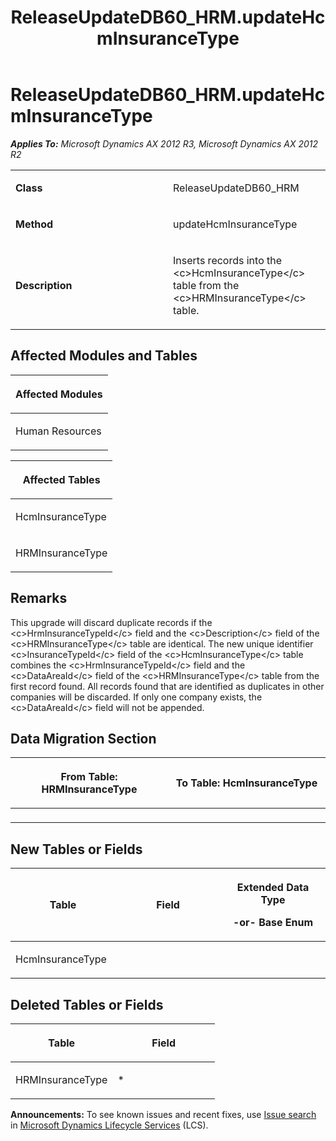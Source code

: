 ﻿---
title: ReleaseUpdateDB60_HRM.updateHcmInsuranceType
TOCTitle: ReleaseUpdateDB60_HRM.updateHcmInsuranceType
ms:assetid: f8936e70-a1ae-0b19-2eb0-7a2952583ddb
ms:mtpsurl: https://msdn.microsoft.com/en-us/library/JJ737647(v=AX.60)
ms:contentKeyID: 49712341
ms.date: 05/18/2015
mtps_version: v=AX.60
---

# ReleaseUpdateDB60\_HRM.updateHcmInsuranceType 


_**Applies To:** Microsoft Dynamics AX 2012 R3, Microsoft Dynamics AX 2012 R2_

<table>
<colgroup>
<col style="width: 50%" />
<col style="width: 50%" />
</colgroup>
<tbody>
<tr class="odd">
<td><p><strong>Class</strong></p></td>
<td><p>ReleaseUpdateDB60_HRM</p></td>
</tr>
<tr class="even">
<td><p><strong>Method</strong></p></td>
<td><p>updateHcmInsuranceType</p></td>
</tr>
<tr class="odd">
<td><p><strong>Description</strong></p></td>
<td><p>Inserts records into the &lt;c&gt;HcmInsuranceType&lt;/c&gt; table from the &lt;c&gt;HRMInsuranceType&lt;/c&gt; table.</p></td>
</tr>
</tbody>
</table>


## Affected Modules and Tables

<table>
<colgroup>
<col style="width: 100%" />
</colgroup>
<thead>
<tr class="header">
<th><p>Affected Modules</p></th>
</tr>
</thead>
<tbody>
<tr class="odd">
<td><p>Human Resources</p></td>
</tr>
</tbody>
</table>


<table>
<colgroup>
<col style="width: 100%" />
</colgroup>
<thead>
<tr class="header">
<th><p>Affected Tables</p></th>
</tr>
</thead>
<tbody>
<tr class="odd">
<td><p>HcmInsuranceType</p></td>
</tr>
<tr class="even">
<td><p>HRMInsuranceType</p></td>
</tr>
</tbody>
</table>


## Remarks

This upgrade will discard duplicate records if the \<c\>HrmInsuranceTypeId\</c\> field and the \<c\>Description\</c\> field of the \<c\>HRMInsuranceType\</c\> table are identical. The new unique identifier \<c\>InsuranceTypeId\</c\> field of the \<c\>HcmInsuranceType\</c\> table combines the \<c\>HrmInsuranceTypeId\</c\> field and the \<c\>DataAreaId\</c\> field of the \<c\>HRMInsuranceType\</c\> table from the first record found. All records found that are identified as duplicates in other companies will be discarded. If only one company exists, the \<c\>DataAreaId\</c\> field will not be appended.

## Data Migration Section

<table>
<colgroup>
<col style="width: 50%" />
<col style="width: 50%" />
</colgroup>
<thead>
<tr class="header">
<th><p>From Table: HRMInsuranceType</p></th>
<th><p>To Table: HcmInsuranceType</p></th>
</tr>
</thead>
<tbody>
<tr class="odd">
<td><p></p></td>
<td><p></p></td>
</tr>
</tbody>
</table>


## New Tables or Fields

<table>
<colgroup>
<col style="width: 33%" />
<col style="width: 33%" />
<col style="width: 33%" />
</colgroup>
<thead>
<tr class="header">
<th><p>Table</p></th>
<th><p>Field</p></th>
<th><p>Extended Data Type</p>
<p>-or- Base Enum</p></th>
</tr>
</thead>
<tbody>
<tr class="odd">
<td><p>HcmInsuranceType</p></td>
<td><p></p></td>
<td><p></p></td>
</tr>
</tbody>
</table>


## Deleted Tables or Fields

<table>
<colgroup>
<col style="width: 50%" />
<col style="width: 50%" />
</colgroup>
<thead>
<tr class="header">
<th><p>Table</p></th>
<th><p>Field</p></th>
</tr>
</thead>
<tbody>
<tr class="odd">
<td><p>HRMInsuranceType</p></td>
<td><p>*</p></td>
</tr>
</tbody>
</table>

  
**Announcements:** To see known issues and recent fixes, use [Issue search](http://go.microsoft.com/fwlink/?linkid=389258) in [Microsoft Dynamics Lifecycle Services](http://go.microsoft.com/fwlink/?linkid=306505) (LCS).

